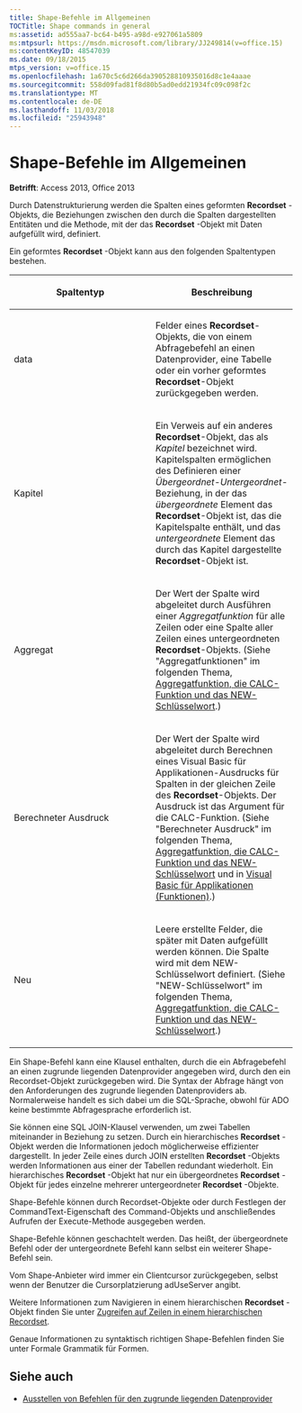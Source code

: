 ```yaml
---
title: Shape-Befehle im Allgemeinen
TOCTitle: Shape commands in general
ms:assetid: ad555aa7-bc64-b495-a98d-e927061a5809
ms:mtpsurl: https://msdn.microsoft.com/library/JJ249814(v=office.15)
ms:contentKeyID: 48547039
ms.date: 09/18/2015
mtps_version: v=office.15
ms.openlocfilehash: 1a670c5c6d266da390528810935016d8c1e4aaae
ms.sourcegitcommit: 558d09fad81f8d80b5ad0edd21934fc09c098f2c
ms.translationtype: MT
ms.contentlocale: de-DE
ms.lasthandoff: 11/03/2018
ms.locfileid: "25943948"
---
```

# <a name="shape-commands-in-general"></a>Shape-Befehle im Allgemeinen

**Betrifft**: Access 2013, Office 2013

Durch Datenstrukturierung werden die Spalten eines geformten **Recordset** -Objekts, die Beziehungen zwischen den durch die Spalten dargestellten Entitäten und die Methode, mit der das **Recordset** -Objekt mit Daten aufgefüllt wird, definiert.

Ein geformtes **Recordset** -Objekt kann aus den folgenden Spaltentypen bestehen.

<table>
<colgroup>
<col style="width: 50%" />
<col style="width: 50%" />
</colgroup>
<thead>
<tr class="header">
<th><p>Spaltentyp</p></th>
<th><p>Beschreibung</p></th>
</tr>
</thead>
<tbody>
<tr class="odd">
<td><p>data</p></td>
<td><p>Felder eines <strong>Recordset</strong>-Objekts, die von einem Abfragebefehl an einen Datenprovider, eine Tabelle oder ein vorher geformtes <strong>Recordset</strong>-Objekt zurückgegeben werden.</p></td>
</tr>
<tr class="even">
<td><p>Kapitel</p></td>
<td><p>Ein Verweis auf ein anderes <strong>Recordset</strong>-Objekt, das als <em>Kapitel</em> bezeichnet wird. Kapitelspalten ermöglichen des Definieren einer <em>Übergeordnet-Untergeordnet</em>-Beziehung, in der das <em>übergeordnete</em> Element das <strong>Recordset</strong>-Objekt ist, das die Kapitelspalte enthält, und das <em>untergeordnete</em> Element das durch das Kapitel dargestellte <strong>Recordset</strong>-Objekt ist.</p></td>
</tr>
<tr class="odd">
<td><p>Aggregat</p></td>
<td><p>Der Wert der Spalte wird abgeleitet durch Ausführen einer <em>Aggregatfunktion</em> für alle Zeilen oder eine Spalte aller Zeilen eines untergeordneten <strong>Recordset</strong>-Objekts. (Siehe "Aggregatfunktionen" im folgenden Thema, <a href="aggregate-functions-the-calc-function-and-the-new-keyword.md">Aggregatfunktion, die CALC-Funktion und das NEW-Schlüsselwort</a>.)</p></td>
</tr>
<tr class="even">
<td><p>Berechneter Ausdruck</p></td>
<td><p>Der Wert der Spalte wird abgeleitet durch Berechnen eines Visual Basic für Applikationen-Ausdrucks für Spalten in der gleichen Zeile des <strong>Recordset</strong>-Objekts. Der Ausdruck ist das Argument für die CALC-Funktion. (Siehe "Berechneter Ausdruck" im folgenden Thema, <a href="aggregate-functions-the-calc-function-and-the-new-keyword.md">Aggregatfunktion, die CALC-Funktion und das NEW-Schlüsselwort</a> und in <a href="visual-basic-for-applications-functions.md">Visual Basic für Applikationen (Funktionen)</a>.)</p></td>
</tr>
<tr class="odd">
<td><p>Neu</p></td>
<td><p>Leere erstellte Felder, die später mit Daten aufgefüllt werden können. Die Spalte wird mit dem NEW-Schlüsselwort definiert. (Siehe "NEW-Schlüsselwort" im folgenden Thema, <a href="aggregate-functions-the-calc-function-and-the-new-keyword.md">Aggregatfunktion, die CALC-Funktion und das NEW-Schlüsselwort</a>.)</p></td>
</tr>
</tbody>
</table>


Ein Shape-Befehl kann eine Klausel enthalten, durch die ein Abfragebefehl an einen zugrunde liegenden Datenprovider angegeben wird, durch den ein Recordset-Objekt zurückgegeben wird. Die Syntax der Abfrage hängt von den Anforderungen des zugrunde liegenden Datenproviders ab. Normalerweise handelt es sich dabei um die SQL-Sprache, obwohl für ADO keine bestimmte Abfragesprache erforderlich ist.

Sie können eine SQL JOIN-Klausel verwenden, um zwei Tabellen miteinander in Beziehung zu setzen. Durch ein hierarchisches **Recordset** -Objekt werden die Informationen jedoch möglicherweise effizienter dargestellt. In jeder Zeile eines durch JOIN erstellten **Recordset** -Objekts werden Informationen aus einer der Tabellen redundant wiederholt. Ein hierarchisches **Recordset** -Objekt hat nur ein übergeordnetes **Recordset** -Objekt für jedes einzelne mehrerer untergeordneter **Recordset** -Objekte.

Shape-Befehle können durch Recordset-Objekte oder durch Festlegen der CommandText-Eigenschaft des Command-Objekts und anschließendes Aufrufen der Execute-Methode ausgegeben werden.

Shape-Befehle können geschachtelt werden. Das heißt, der übergeordnete Befehl oder der untergeordnete Befehl kann selbst ein weiterer Shape-Befehl sein.

Vom Shape-Anbieter wird immer ein Clientcursor zurückgegeben, selbst wenn der Benutzer die Cursorplatzierung adUseServer angibt.

Weitere Informationen zum Navigieren in einem hierarchischen **Recordset** -Objekt finden Sie unter [Zugreifen auf Zeilen in einem hierarchischen Recordset](accessing-rows-in-a-hierarchical-recordset.md).

Genaue Informationen zu syntaktisch richtigen Shape-Befehlen finden Sie unter Formale Grammatik für Formen.

## <a name="see-also"></a>Siehe auch

- [Ausstellen von Befehlen für den zugrunde liegenden Datenprovider](issuing-commands-to-the-underlying-data-provider.md)

